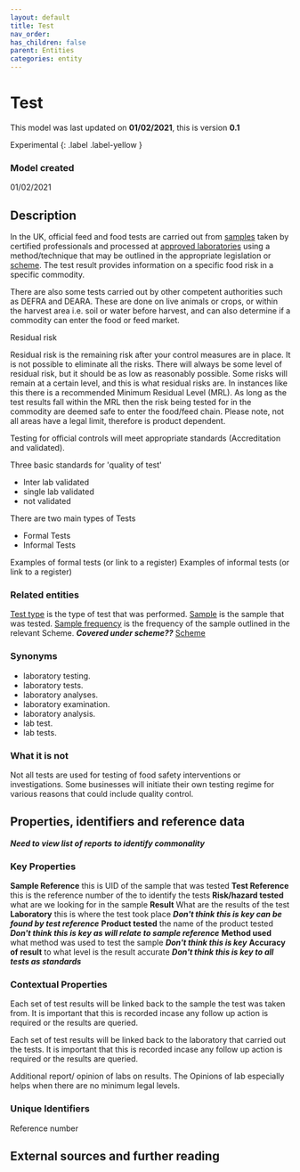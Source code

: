 ```yaml
---
layout: default
title: Test
nav_order:
has_children: false
parent: Entities
categories: entity
---
```


# Test
This model was last updated on **01/02/2021**, this is version **0.1**

Experimental
{: .label .label-yellow }

### Model created
01/02/2021

## Description
In the UK, official feed and food tests are carried out from [samples](samples.html) taken by certified professionals and processed at [approved laboratories](laboratory.html) using a method/technique that may be outlined in the appropriate legislation or [scheme](/enterprise-data-models/entities/scheme.html).  The test result provides information on a specific food risk in a specific commodity.  

There are also some tests carried out by other competent authorities such as DEFRA and DEARA.  These are done on live animals or crops, or within the harvest area i.e. soil or water before harvest, and can also determine if a commodity can enter the food or feed market.

Residual risk

Residual risk is the remaining risk after your control measures are in place. It is not possible to eliminate all the risks.  There will always be some level of residual risk, but it should be as low as reasonably possible.    Some risks will remain at a certain level, and this is what residual risks are.  In instances like this there is a recommended Minimum Residual Level (MRL).  As long as the test results fall within the MRL then the risk being tested for in the commodity are deemed safe to enter the food/feed chain.  Please note, not all areas have a legal limit, therefore is product dependent.

Testing for official controls will meet appropriate standards (Accreditation and validated).

Three basic standards for 'quality of test'
-   Inter lab validated
-   single lab validated
-   not validated

There are two main types of Tests
-   Formal Tests
-   Informal Tests

Examples of formal tests (or link to a register)
Examples of informal tests (or link to a register)

### Related entities
[Test type]() is the type of test that was performed.
[Sample]() is the sample that was tested.
[Sample frequency]() is the frequency of the sample outlined in the relevant Scheme. ***Covered under scheme??***
[Scheme](/enterprise-data-models/entities/scheme.html)

### Synonyms
-   laboratory testing.
-   laboratory tests.
-   laboratory analyses.
-   laboratory examination.
-   laboratory analysis.
-   lab test.
-   lab tests.   


### What it is not
Not all tests are used for testing of food safety interventions or investigations.  Some businesses will initiate their own testing regime for various reasons that could include quality control.



## Properties, identifiers and reference data

***Need to view list of reports to identify commonality***

### Key Properties
**Sample Reference** this is UID of the sample that was tested
**Test Reference** this is the reference number of the to identify the tests
**Risk/hazard tested** what are we looking for in the sample
**Result** What are the results of the test
**Laboratory** this is where the test took place ***Don't think this is key can be found by test reference***
**Product tested** the name of the product tested ***Don't think this is key as will relate to sample reference***
**Method used** what method was used to test the sample ***Don't think this is key***
**Accuracy of result** to what level is the result accurate ***Don't think this is key to all tests as standards***


### Contextual Properties

Each set of test results will be linked back to the sample the test was taken from.  It is important that this is recorded incase any follow up action is required or the results are queried.

Each set of test results will be linked back to the laboratory that carried out the tests.  It is important that this is recorded incase any follow up action is required or the results are queried.

Additional report/ opinion of labs on results. The Opinions of lab especially helps when there are no minimum legal levels.



### Unique Identifiers
Reference number

## External sources and further reading
